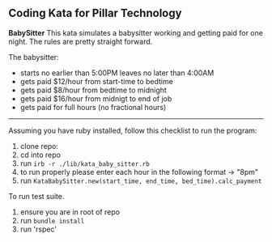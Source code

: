 Coding Kata for Pillar Technology
---------------------------------


**BabySitter**
This kata simulates a babysitter working and getting paid for one night. The rules are pretty straight forward.

The babysitter:

- starts no earlier than 5:00PM leaves no later than 4:00AM 
- gets paid $12/hour from start-time to bedtime 
- gets paid $8/hour from bedtime to midnight
- gets paid $16/hour from midnigt to end of job 
- gets paid for full hours (no fractional hours)

----------

Assuming you have ruby installed, follow this checklist to run the program: 

 1. clone repo: 
 2. cd into repo
 3. run `irb -r ./lib/kata_baby_sitter.rb`
 4. to run properly please enter each hour in the following format -> "8pm"
 5. run `KataBabySitter.new(start_time, end_time, bed_time).calc_payment` 
    
To run test suite. 

 1. ensure you are in root of repo
 2. run `bundle install`
 3. run 'rspec'
